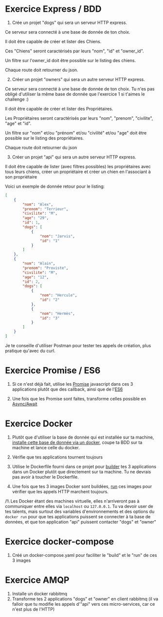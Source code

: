 # Exercice Express / BDD
1. Crée un projet "dogs" qui sera un serveur HTTP express.

Ce serveur sera connecté à une base de donnée de ton choix.

Il doit être capable de créer et lister des Chiens.

Ces "Chiens" seront caractérisés par leurs "nom", "id" et "owner_id".

Un filtre sur l'owner_id doit être possible sur le listing des chiens.

Chaque route doit retourner du json.

2. Créer un projet "owners" qui sera un autre serveur HTTP express.

Ce serveur sera connecté à une base de donnée de ton choix. Tu n'es pas obligé d'utiliser la même base de donnée que l'exercice 1 si t'aimes le challenge :)

Il doit être capable de créer et lister des Propriétaires.

Les Propriétaires seront caractérisés par leurs "nom", "prenom", "civilite", "age" et "id".

Un filtre sur "nom" et/ou "prénom" et/ou "civilité" et/ou "age" doit être possible sur le listing des propriétaires.

Chaque route doit retourner du json

3. Créer un projet "api" qui sera un autre serveur HTTP express.

Il doit être capable de lister (avec filtres possibles) les propriétaires avec tous leurs chiens, créer un propriétaire et créer un chien en l'associant à son propriétaire

Voici un exemple de donnée retour pour le listing:
```json
[
    {
        "nom": "Alex",
        "prenom": "Terrieur",
        "civilite": "M",
        "age": "29",
        "id": 1,
        "dogs": [
            {
                "nom": "Jarvis",
                "id": "1"
            }
        ]
    },
    {
        "nom": "Alain",
        "prenom": "Proviste",
        "civilite": "M",
        "age": "12",
        "id": 2,
        "dogs": [
            {
                "nom": "Hercule",
                "id": "2"
            },
            {
                "nom": "Hermès",
                "id": "3"
            }
        ]
    }
]
```

Je te conseille d'utiliser Postman pour tester tes appels de création, plus pratique qu'avec du curl.

# Exercice Promise / ES6

1. Si ce n'est déjà fait, utilise les [Promise](https://developer.mozilla.org/fr/docs/Web/JavaScript/Reference/Objets_globaux/Promise) javascript dans ces 3 applications plutôt que des callback, ainsi que de l'[ES6](http://es6-features.org/)

2. Une fois que les Promise sont faites, transforme celles possible en [Async/Await](https://medium.com/@Abazhenov/using-async-await-in-express-with-node-8-b8af872c0016)

# Exercice Docker

1. Plutôt que d'utiliser la base de donnée qui est installée sur ta machine, [installe cette base de donnée via un docker](https://docs.docker.com/engine/reference/commandline/pull/), coupe ta BDD sur ta machine et lance celle du docker.

2. Vérifie que tes applications tournent toujours

3. Utilise le Dockerfile fourni dans ce projet pour [builder](https://docs.docker.com/engine/reference/commandline/build/) tes 3 applications dans un Docker plutôt que directement sur ta machine. Tu ne devrais pas avoir à toucher le Dockerfile.

4. Une fois que tes 3 images Docker sont buildées, [run](https://docs.docker.com/engine/reference/run/) ces images pour vérifier que les appels HTTP marchent toujours. 

/!\ Les Docker étant des machines virtuelle, elles n'arriveront pas à communiquer entre elles via `localhost` ou `127.0.0.1`. Tu va devoir user de tes talents, mais surtout des variables d'environnements et des options du `docker run` pour que tes applications puissent se connecter à ta base de données, et que ton application "api" puissent contacter "dogs" et "owner"

# Exercice docker-compose

1. Créé un docker-compose.yaml pour faciliter le "build" et le "run" de ces 3 images

# Exercice AMQP

1. Installe un docker rabbitmq
2. Transforme tes 2 applications "dogs" et "owner" en client rabbitmq (il va falloir que tu modifie les appels d'"api" vers ces micro-services, car ce n'est plus de l'HTTP)
